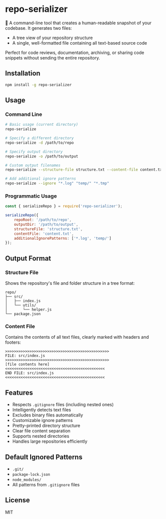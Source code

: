 # repo-serializer

📄 A command-line tool that creates a human-readable snapshot of your codebase. It generates two files:
- A tree view of your repository structure
- A single, well-formatted file containing all text-based source code

Perfect for code reviews, documentation, archiving, or sharing code snippets without sending the entire repository.

## Installation

```bash
npm install -g repo-serializer
```

## Usage

### Command Line

```bash
# Basic usage (current directory)
repo-serialize

# Specify a different directory
repo-serialize -d /path/to/repo

# Specify output directory
repo-serialize -o /path/to/output

# Custom output filenames
repo-serialize --structure-file structure.txt --content-file content.txt

# Add additional ignore patterns
repo-serialize --ignore "*.log" "temp/" "*.tmp"
```

### Programmatic Usage

```javascript
const { serializeRepo } = require('repo-serializer');

serializeRepo({
    repoRoot: '/path/to/repo',
    outputDir: '/path/to/output',
    structureFile: 'structure.txt',
    contentFile: 'content.txt',
    additionalIgnorePatterns: ['*.log', 'temp/']
});
```

## Output Format

### Structure File
Shows the repository's file and folder structure in a tree format:
```
repo/
├── src/
│   ├── index.js
│   └── utils/
│       └── helper.js
└── package.json
```

### Content File
Contains the contents of all text files, clearly marked with headers and footers:
```
>>>>>>>>>>>>>>>>>>>>>>>>>>>>>>>>>>>>>>>>>>>>>>>
FILE: src/index.js
>>>>>>>>>>>>>>>>>>>>>>>>>>>>>>>>>>>>>>>>>>>>>>>
[file contents here]
<<<<<<<<<<<<<<<<<<<<<<<<<<<<<<<<<<<<<<<<<<<<<
END FILE: src/index.js
<<<<<<<<<<<<<<<<<<<<<<<<<<<<<<<<<<<<<<<<<<<<<
```

## Features

- Respects `.gitignore` files (including nested ones)
- Intelligently detects text files
- Excludes binary files automatically
- Customizable ignore patterns
- Pretty-printed directory structure
- Clear file content separation
- Supports nested directories
- Handles large repositories efficiently

## Default Ignored Patterns

- `.git/`
- `package-lock.json`
- `node_modules/`
- All patterns from `.gitignore` files

## License

MIT
